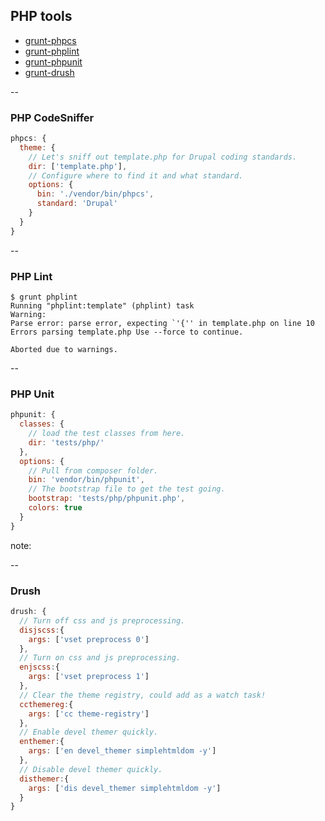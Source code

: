 ## PHP tools

- [grunt-phpcs](https://github.com/SaschaGalley/grunt-phpcs)
- [grunt-phplint](https://github.com/jgable/grunt-phplint)
- [grunt-phpunit](https://github.com/SaschaGalley/grunt-phpunit)
- [grunt-drush](https://github.com/nickpack/grunt-drush)


--

### PHP CodeSniffer

```js
phpcs: {
  theme: {
    // Let's sniff out template.php for Drupal coding standards.
    dir: ['template.php'],
    // Configure where to find it and what standard.
    options: {
      bin: './vendor/bin/phpcs',
      standard: 'Drupal'
    }
  }
}
```

--

### PHP Lint

```
$ grunt phplint
Running "phplint:template" (phplint) task
Warning:
Parse error: parse error, expecting `'{'' in template.php on line 10
Errors parsing template.php Use --force to continue.

Aborted due to warnings.
```


--

### PHP Unit

```js
phpunit: {
  classes: {
    // load the test classes from here.
    dir: 'tests/php/'
  },
  options: {
    // Pull from composer folder.
    bin: 'vendor/bin/phpunit',
    // The bootstrap file to get the test going.
    bootstrap: 'tests/php/phpunit.php',
    colors: true
  }
}

```

note:




--

### Drush


```js
drush: {
  // Turn off css and js preprocessing.
  disjscss:{
    args: ['vset preprocess 0']
  },
  // Turn on css and js preprocessing.
  enjscss:{
    args: ['vset preprocess 1']
  },
  // Clear the theme registry, could add as a watch task!
  ccthemereg:{
    args: ['cc theme-registry']
  },
  // Enable devel themer quickly.
  enthemer:{
    args: ['en devel_themer simplehtmldom -y']
  },
  // Disable devel themer quickly.
  disthemer:{
    args: ['dis devel_themer simplehtmldom -y']
  }
}
```

